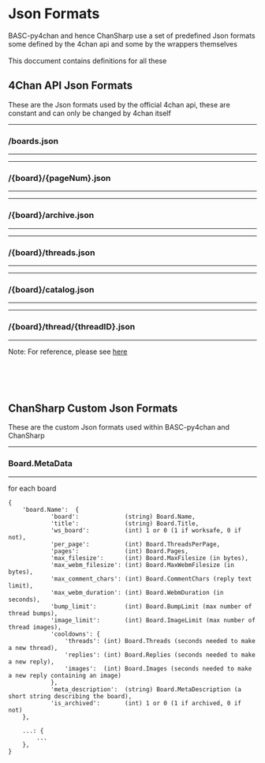 ﻿# Json Formats
BASC-py4chan and hence ChanSharp use a set of predefined Json formats 
<br />
some defined by the 4chan api and some by the wrappers themselves
<br />
<br />
This doccument contains definitions for all these

## 4Chan API Json Formats
These are the Json formats used by the official 4chan api, these are constant and can only be changed by 4chan itself

<hr />

### /boards.json
<hr />

<hr />

### /{board}/{pageNum}.json
<hr />

<hr />

### /{board}/archive.json
<hr />

<hr />

### /{board}/threads.json
<hr />

<hr />

### /{board}/catalog.json
<hr />

<hr />

### /{board}/thread/{threadID}.json
<hr />

Note: For reference, please see [here](https://github.com/4chan/4chan-API)

<br />
<br />
<br />



## ChanSharp Custom Json Formats
These are the custom Json formats used within BASC-py4chan and ChanSharp
<hr />

### Board.MetaData
<hr />

for each board
<br />
```
{
	'board.Name':  {
			'board':             (string) Board.Name,
			'title':             (string) Board.Title,
			'ws_board':          (int) 1 or 0 (1 if worksafe, 0 if not),
			'per_page':          (int) Board.ThreadsPerPage,
			'pages':             (int) Board.Pages,
			'max_filesize':      (int) Board.MaxFilesize (in bytes),
            'max_webm_filesize': (int) Board.MaxWebmFilesize (in bytes),
            'max_comment_chars': (int) Board.CommentChars (reply text limit),
            'max_webm_duration': (int) Board.WebmDuration (in seconds),
            'bump_limit':        (int) Board.BumpLimit (max number of thread bumps),
            'image_limit':       (int) Board.ImageLimit (max number of thread images),
            'cooldowns': {
                'threads': (int) Board.Threads (seconds needed to make a new thread),
                'replies': (int) Board.Replies (seconds needed to make a new reply),
                'images':  (int) Board.Images (seconds needed to make a new reply containing an image)
            },
            'meta_description':  (string) Board.MetaDescription (a short string describing the board),
            'is_archived':       (int) 1 or 0 (1 if archived, 0 if not)
	},

	...: {
		...
	},
}
```
